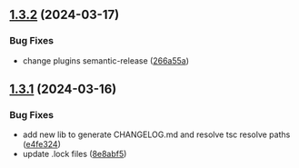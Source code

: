 ## [1.3.2](https://github.com/droplinkme/cache-decorators/compare/v1.3.1...v1.3.2) (2024-03-17)


### Bug Fixes

* change plugins semantic-release ([266a55a](https://github.com/droplinkme/cache-decorators/commit/266a55a5d4d9c8bedbe765528ca12f46eb9c4805))

## [1.3.1](https://github.com/droplinkme/cache-decorators/compare/v1.3.0...v1.3.1) (2024-03-16)


### Bug Fixes

* add new lib to generate CHANGELOG.md and resolve tsc resolve paths ([e4fe324](https://github.com/droplinkme/cache-decorators/commit/e4fe32463167e708ccee84e821e593ff19ad0b41))
* update .lock files ([8e8abf5](https://github.com/droplinkme/cache-decorators/commit/8e8abf541c07fa93f0830566230a2466cd6242b8))
